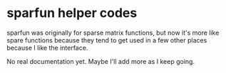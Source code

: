 sparfun helper codes
====================

sparfun was originally for sparse matrix functions, but
now it's more like spare functions because they tend to
get used in a few other places because I like the interface.

No real documentation yet.  Maybe I'll add more as I keep
going.


